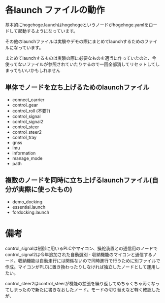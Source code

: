 # 各launch ファイルの動作
基本的にhogehoge.launchはhogehogeというノードがhogehoge.yamlをロードして起動するようになっています。

その他のlaunchファイルは実験やデモの際にまとめてlaunchするためのファイルになっています。

まとめてlaunchするものは実験の際に必要なものを適当に作っていたのと、今使ってないファイルが参照されていたりするので一回全部消してリセットしてしまってもいいかもしれません
## 単体でノードを立ち上げるためのlaunchファイル
- connect_carrier
- control_gear
- control_roll (不要?)
- control_signal
- control_signal2
- control_steer
- control_steer2
- control_tray
- gnss
- imu
- information
- manage_mode
- path
## 複数のノードを同時に立ち上げるlaunchファイル(自分が実際に使ったもの)
- demo_docking
- essential.launch
- fordocking.launch

# 備考
control_signalは制御に用いるPLCやマイコン、操舵装置との通信用のノードでcontrol_signal2は今年追加された自動選別・収納機能のマイコンと通信するノード。収納機能は自動走行には関係ないので同時進行で行うために別ファイルで作成。マイコンがPLCに置き換わったりしなければ独立したノードとして運用したい。

control_steer2はcontrol_steerが機能の拡張を繰り返してめちゃくちゃ汚くなってしまったので新たに書きなおしたノード。モードの切り替えなど軽く確認したが、

